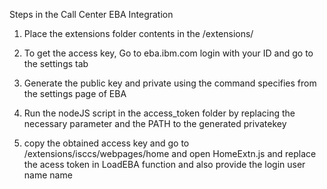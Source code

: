 Steps in the Call Center EBA Integration

1) Place the extensions folder contents  in the <CallCenter Installation Path>/extensions/

2) To get the access key, Go to eba.ibm.com login with your ID and go to the settings tab

3) Generate the public key and private using the command specifies from the settings page of EBA

4) Run the nodeJS script in the access_token folder by replacing the necessary parameter and the PATH to the generated privatekey

5) copy the obtained access key and go to <OMS Installation folder>/extensions/isccs/webpages/home and open HomeExtn.js and replace the acess token in LoadEBA function and also provide the login user name name


